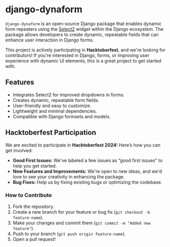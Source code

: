 # django-dynaform

`django-dynaform` is an open-source Django package that enables dynamic form repeaters using the [Select2](https://select2.org/) widget within the Django ecosystem. The package allows developers to create dynamic, repeatable fields that can enhance user interaction in Django forms.

This project is actively participating in **Hacktoberfest**, and we're looking for contributors! If you're interested in Django, forms, or improving user experience with dynamic UI elements, this is a great project to get started with.

## Features

- Integrates Select2 for improved dropdowns in forms.
- Creates dynamic, repeatable form fields.
- User-friendly and easy to customize.
- Lightweight and minimal dependencies.
- Compatible with Django formsets and models.


## Hacktoberfest Participation

We are excited to participate in **Hacktoberfest 2024**! Here’s how you can get involved:

- **Good First Issues:** We've labeled a few issues as “good first issues” to help you get started.
- **New Features and Improvements:** We're open to new ideas, and we'd love to see your creativity in enhancing the package.
- **Bug Fixes:** Help us by fixing existing bugs or optimizing the codebase.

### How to Contribute

1. Fork the repository.
2. Create a new branch for your feature or bug fix (`git checkout -b feature-name`).
3. Make your changes and commit them (`git commit -m "Added new feature"`).
4. Push to your branch (`git push origin feature-name`).
5. Open a pull request!
